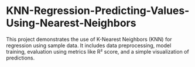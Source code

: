 # KNN-Regression-Predicting-Values-Using-Nearest-Neighbors
This project demonstrates the use of K-Nearest Neighbors (KNN) for regression using sample data. It includes data preprocessing, model training, evaluation using metrics like R² score, and a simple visualization of predictions.
